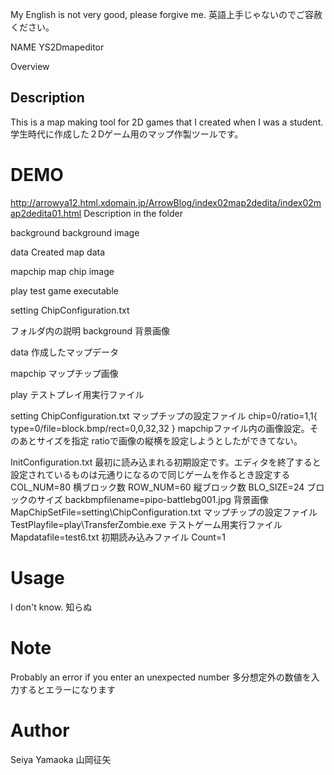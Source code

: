 My English is not very good, please forgive me.
英語上手じゃないのでご容赦ください。

NAME
YS2Dmapeditor

Overview

## Description
This is a map making tool for 2D games that I created when I was a student.
学生時代に作成した２Dゲーム用のマップ作製ツールです。

# DEMO
http://arrowya12.html.xdomain.jp/ArrowBlog/index02map2dedita/index02map2dedita01.html
Description in the folder

background
background image

data
Created map data

mapchip
map chip image

play
test game executable

setting
ChipConfiguration.txt


フォルダ内の説明
background
背景画像

data
作成したマップデータ

mapchip
マップチップ画像

play
テストプレイ用実行ファイル

setting
ChipConfiguration.txt
マップチップの設定ファイル
chip=0/ratio=1,1{
type=0/file=block.bmp/rect=0,0,32,32
}
mapchipファイル内の画像設定。そのあとサイズを指定
ratioで画像の縦横を設定しようとしたができてない。

InitConfiguration.txt
最初に読み込まれる初期設定です。エディタを終了すると設定されているものは元通りになるので同じゲームを作るとき設定する
COL_NUM=80
横ブロック数
ROW_NUM=60
縦ブロック数
BLO_SIZE=24
ブロックのサイズ
backbmpfilename=pipo-battlebg001.jpg
背景画像
MapChipSetFile=setting\ChipConfiguration.txt
マップチップの設定ファイル
TestPlayfile=play\TransferZombie.exe
テストゲーム用実行ファイル
Mapdatafile=test6.txt
初期読み込みファイル
Count=1


# Usage
I don't know.
知らぬ

# Note
Probably an error if you enter an unexpected number
多分想定外の数値を入力するとエラーになります

# Author
Seiya Yamaoka
山岡征矢

